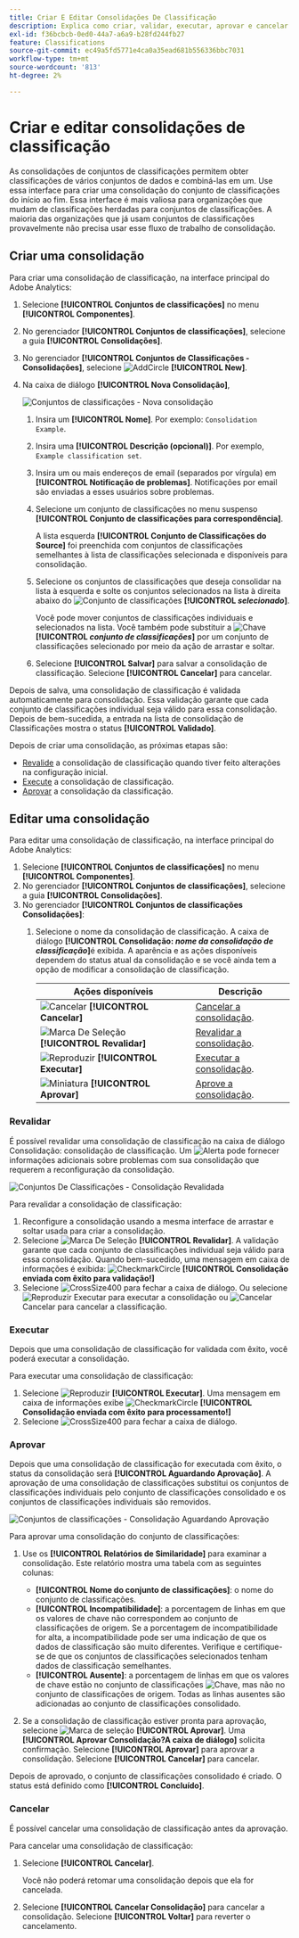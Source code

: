 ```yaml
---
title: Criar E Editar Consolidações De Classificação
description: Explica como criar, validar, executar, aprovar e cancelar consolidações de classificação.
exl-id: f36bcbcb-0ed0-44a7-a6a9-b28fd244fb27
feature: Classifications
source-git-commit: ec49a5fd5771e4ca0a35ead681b556336bbc7031
workflow-type: tm+mt
source-wordcount: '813'
ht-degree: 2%

---
```


# Criar e editar consolidações de classificação

As consolidações de conjuntos de classificações permitem obter classificações de vários conjuntos de dados e combiná-las em um. Use essa interface para criar uma consolidação do conjunto de classificações do início ao fim. Essa interface é mais valiosa para organizações que mudam de classificações herdadas para conjuntos de classificações. A maioria das organizações que já usam conjuntos de classificações provavelmente não precisa usar esse fluxo de trabalho de consolidação.

## Criar uma consolidação

Para criar uma consolidação de classificação, na interface principal do Adobe Analytics:

1. Selecione **[!UICONTROL Conjuntos de classificações]** no menu **[!UICONTROL Componentes]**.
1. No gerenciador **[!UICONTROL Conjuntos de classificações]**, selecione a guia **[!UICONTROL Consolidações]**.
1. No gerenciador **[!UICONTROL Conjuntos de Classificações - Consolidações]**, selecione ![AddCircle](/help/assets/icons/AddCircle.svg) **[!UICONTROL New]**.
1. Na caixa de diálogo **[!UICONTROL Nova Consolidação]**,

   ![Conjuntos de classificações - Nova consolidação](assets/classifications-sets-consolidations-new.png)
   1. Insira um **[!UICONTROL Nome]**. Por exemplo: `Consolidation Example`.
   1. Insira uma **[!UICONTROL Descrição (opcional)]**. Por exemplo, `Example classification set`.
   1. Insira um ou mais endereços de email (separados por vírgula) em **[!UICONTROL Notificação de problemas]**. Notificações por email são enviadas a esses usuários sobre problemas.
   1. Selecione um conjunto de classificações no menu suspenso **[!UICONTROL Conjunto de classificações para correspondência]**.

      A lista esquerda **[!UICONTROL Conjunto de Classificações do Source]** foi preenchida com conjuntos de classificações semelhantes à lista de classificações selecionada e disponíveis para consolidação.

   1. Selecione os conjuntos de classificações que deseja consolidar na lista à esquerda e solte os conjuntos selecionados na lista à direita abaixo do ![Conjunto de classificações](/help/assets/icons/Key.svg) **[!UICONTROL _selecionado_]**.

      Você pode mover conjuntos de classificações individuais e selecionados na lista. Você também pode substituir a ![Chave](/help/assets/icons/Key.svg) **[!UICONTROL _conjunto de classificações_]** por um conjunto de classificações selecionado por meio da ação de arrastar e soltar.

   1. Selecione **[!UICONTROL Salvar]** para salvar a consolidação de classificação. Selecione **[!UICONTROL Cancelar]** para cancelar.

Depois de salva, uma consolidação de classificação é validada automaticamente para consolidação. Essa validação garante que cada conjunto de classificações individual seja válido para essa consolidação. Depois de bem-sucedida, a entrada na lista de consolidação de Classificações mostra o status **[!UICONTROL Validado]**.

Depois de criar uma consolidação, as próximas etapas são:

* [Revalide](#re-validate) a consolidação de classificação quando tiver feito alterações na configuração inicial.
* [Execute](#run) a consolidação de classificação.
* [Aprovar](#approve) a consolidação da classificação.



<!--
         
  

**[!UICONTROL Components]** > **[!UICONTROL Classification sets]** > **[!UICONTROL Consolidations]** > **[!UICONTROL Add]**

The following fields are available when creating a consolidation:

* **[!UICONTROL Name]**: The name of the consolidation.
* **[!UICONTROL Notify of issues]**: A comma-delimited list of email addresses that are notified of issues with this consolidation.
* **[!UICONTROL Dataset to match]**: A drop-down list of all classification sets.

Once you select a classification set, a table with two columns appears:

* The right column contains all classification sets that you want to consolidate. It starts with the classification set selected using the above drop-down list.
* The left column contains all classification sets eligible to be merged with the originally selected dataset. **Schemas must exactly match to be eligible for consolidation**. If schemas do not match the selected classification set, they do not appear in this left column.

Drag the desired classification sets from the available column on the left to the consolidation column on the right. Once the consolidation is given a name and two or more classification sets are in the right column, click **[!UICONTROL Save & Continue]**.

-->

## Editar uma consolidação

Para editar uma consolidação de classificação, na interface principal do Adobe Analytics:

1. Selecione **[!UICONTROL Conjuntos de classificações]** no menu **[!UICONTROL Componentes]**.
1. No gerenciador **[!UICONTROL Conjuntos de classificações]**, selecione a guia **[!UICONTROL Consolidações]**.
1. No gerenciador **[!UICONTROL Conjuntos de classificações Consolidações]**:
   1. Selecione o nome da consolidação de classificação. A caixa de diálogo **[!UICONTROL Consolidação: _nome da consolidação de classificação_]**&#x200B;é exibida. A aparência e as ações disponíveis dependem do status atual da consolidação e se você ainda tem a opção de modificar a consolidação de classificação.

      | Ações disponíveis | Descrição |
      |---|---|
      | ![Cancelar](/help/assets/icons/Cancel.svg) **[!UICONTROL Cancelar]** | [Cancelar a consolidação](#cancel). |
      | ![Marca De Seleção](/help/assets/icons/Checkmark.svg) **[!UICONTROL Revalidar]** | [Revalidar a consolidação](#re-validate). |
      | ![Reproduzir](/help/assets/icons/Play.svg) **[!UICONTROL Executar]** | [Executar a consolidação](#run). |
      | ![Miniatura](/help/assets/icons/ThumbUp.svg) **[!UICONTROL Aprovar]** | [Aprove a consolidação](#approve). |



### Revalidar

É possível revalidar uma consolidação de classificação na caixa de diálogo Consolidação: consolidação de classificação. Um ![Alerta](/help/assets/icons/Alert.svg) pode fornecer informações adicionais sobre problemas com sua consolidação que requerem a reconfiguração da consolidação.

![Conjuntos De Classificações - Consolidação Revalidada](assets/classifications-sets-consolidations-validated.png)

Para revalidar a consolidação de classificação:

1. Reconfigure a consolidação usando a mesma interface de arrastar e soltar usada para criar a consolidação.
1. Selecione ![Marca De Seleção](/help/assets/icons/Checkmark.svg) **[!UICONTROL Revalidar]**. A validação garante que cada conjunto de classificações individual seja válido para essa consolidação. Quando bem-sucedido, uma mensagem em caixa de informações é exibida: ![CheckmarkCircle](/help/assets/icons/CheckmarkCircle.svg) **[!UICONTROL Consolidação enviada com êxito para validação!]**
1. Selecione ![CrossSize400](/help/assets/icons/CrossSize400.svg) para fechar a caixa de diálogo. Ou selecione ![Reproduzir](/help/assets/icons/Play.svg) Executar para executar a consolidação ou ![Cancelar](/help/assets/icons/Cancel.svg) Cancelar para cancelar a classificação.



<!--
Once you have created a consolidation, a list of source datasets appears on the right. The **[!UICONTROL Validate]** button makes sure that each individual classification set is valid for this consolidation. You can reorder the classification steps here to determine priority in cases of mismatched classification values. **The highest classification set in the list overwrites any mismatched values in other classification sets.**

-->

### Executar 

Depois que uma consolidação de classificação for validada com êxito, você poderá executar a consolidação.

Para executar uma consolidação de classificação:

1. Selecione ![Reproduzir](/help/assets/icons/Play.svg) **[!UICONTROL Executar]**. Uma mensagem em caixa de informações exibe ![CheckmarkCircle](/help/assets/icons/CheckmarkCircle.svg) **[!UICONTROL Consolidação enviada com êxito para processamento!]**
1. Selecione ![CrossSize400](/help/assets/icons/CrossSize400.svg) para fechar a caixa de diálogo.


### Aprovar

Depois que uma consolidação de classificação for executada com êxito, o status da consolidação será **[!UICONTROL Aguardando Aprovação]**. A aprovação de uma consolidação de classificações substitui os conjuntos de classificações individuais pelo conjunto de classificações consolidado e os conjuntos de classificações individuais são removidos.

![Conjuntos de classificações - Consolidação Aguardando Aprovação](assets/classifications-sets-consolidations-waitingforapproval.png)

Para aprovar uma consolidação do conjunto de classificações:

1. Use os **[!UICONTROL Relatórios de Similaridade]** para examinar a consolidação. Este relatório mostra uma tabela com as seguintes colunas:

   * **[!UICONTROL Nome do conjunto de classificações]**: o nome do conjunto de classificações.
   * **[!UICONTROL Incompatibilidade]**: a porcentagem de linhas em que os valores de chave não correspondem ao conjunto de classificações de origem. Se a porcentagem de incompatibilidade for alta, a incompatibilidade pode ser uma indicação de que os dados de classificação são muito diferentes. Verifique e certifique-se de que os conjuntos de classificações selecionados tenham dados de classificação semelhantes.
   * **[!UICONTROL Ausente]**: a porcentagem de linhas em que os valores de chave estão no conjunto de classificações ![Chave](/help/assets/icons/Key.svg), mas não no conjunto de classificações de origem. Todas as linhas ausentes são adicionadas ao conjunto de classificações consolidado.

1. Se a consolidação de classificação estiver pronta para aprovação, selecione ![Marca de seleção](/help/assets/icons/Checkmark.svg) **[!UICONTROL Aprovar]**. Uma **[!UICONTROL Aprovar Consolidação?A caixa de diálogo]** solicita confirmação. Selecione **[!UICONTROL Aprovar]** para aprovar a consolidação. Selecione **[!UICONTROL Cancelar]** para cancelar.

Depois de aprovado, o conjunto de classificações consolidado é criado. O status está definido como **[!UICONTROL Concluído]**.


### Cancelar

É possível cancelar uma consolidação de classificação antes da aprovação.

Para cancelar uma consolidação de classificação:

1. Selecione **[!UICONTROL Cancelar]**.

   Você não poderá retomar uma consolidação depois que ela for cancelada.
1. Selecione **[!UICONTROL Cancelar Consolidação]** para cancelar a consolidação. Selecione **[!UICONTROL Voltar]** para reverter o cancelamento.
